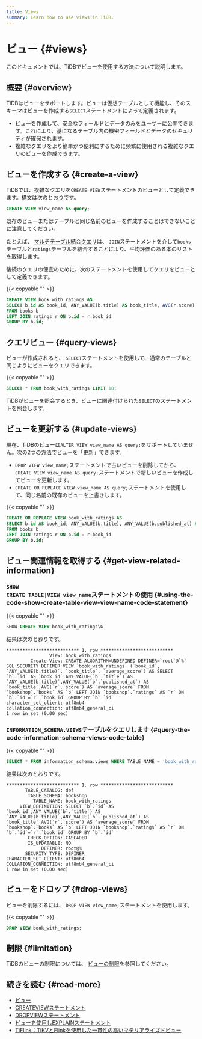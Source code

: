 ```yaml
---
title: Views
summary: Learn how to use views in TiDB.
---
```


# ビュー {#views}

このドキュメントでは、TiDBでビューを使用する方法について説明します。

## 概要 {#overview}

TiDBはビューをサポートします。ビューは仮想テーブルとして機能し、そのスキーマはビューを作成する`SELECT`ステートメントによって定義されます。

-   ビューを作成して、安全なフィールドとデータのみをユーザーに公開できます。これにより、基になるテーブル内の機密フィールドとデータのセキュリティが確保されます。
-   複雑なクエリをより簡単かつ便利にするために頻繁に使用される複雑なクエリのビューを作成できます。

## ビューを作成する {#create-a-view}

TiDBでは、複雑なクエリを`CREATE VIEW`ステートメントのビューとして定義できます。構文は次のとおりです。

```sql
CREATE VIEW view_name AS query;
```

既存のビューまたはテーブルと同じ名前のビューを作成することはできないことに注意してください。

たとえば、 [マルチテーブル結合クエリ](/develop/dev-guide-join-tables.md)は、 `JOIN`ステートメントを介して`books`テーブルと`ratings`テーブルを結合することにより、平均評価のある本のリストを取得します。

後続のクエリの便宜のために、次のステートメントを使用してクエリをビューとして定義できます。

{{< copyable "" >}}

```sql
CREATE VIEW book_with_ratings AS
SELECT b.id AS book_id, ANY_VALUE(b.title) AS book_title, AVG(r.score) AS average_score
FROM books b
LEFT JOIN ratings r ON b.id = r.book_id
GROUP BY b.id;
```

## クエリビュー {#query-views}

ビューが作成されると、 `SELECT`ステートメントを使用して、通常のテーブルと同じようにビューをクエリできます。

{{< copyable "" >}}

```sql
SELECT * FROM book_with_ratings LIMIT 10;
```

TiDBがビューを照会するとき、ビューに関連付けられた`SELECT`のステートメントを照会します。

## ビューを更新する {#update-views}

現在、TiDBのビューは`ALTER VIEW view_name AS query;`をサポートしていません。次の2つの方法でビューを「更新」できます。

-   `DROP VIEW view_name;`ステートメントで古いビューを削除してから、 `CREATE VIEW view_name AS query;`ステートメントで新しいビューを作成してビューを更新します。
-   `CREATE OR REPLACE VIEW view_name AS query;`ステートメントを使用して、同じ名前の既存のビューを上書きします。

{{< copyable "" >}}

```sql
CREATE OR REPLACE VIEW book_with_ratings AS
SELECT b.id AS book_id, ANY_VALUE(b.title), ANY_VALUE(b.published_at) AS book_title, AVG(r.score) AS average_score
FROM books b
LEFT JOIN ratings r ON b.id = r.book_id
GROUP BY b.id;
```

## ビュー関連情報を取得する {#get-view-related-information}

### <code>SHOW CREATE TABLE|VIEW view_name</code>ステートメントの使用 {#using-the-code-show-create-table-view-view-name-code-statement}

{{< copyable "" >}}

```sql
SHOW CREATE VIEW book_with_ratings\G
```

結果は次のとおりです。

```
*************************** 1. row ***************************
                View: book_with_ratings
         Create View: CREATE ALGORITHM=UNDEFINED DEFINER=`root`@`%` SQL SECURITY DEFINER VIEW `book_with_ratings` (`book_id`, `ANY_VALUE(b.title)`, `book_title`, `average_score`) AS SELECT `b`.`id` AS `book_id`,ANY_VALUE(`b`.`title`) AS `ANY_VALUE(b.title)`,ANY_VALUE(`b`.`published_at`) AS `book_title`,AVG(`r`.`score`) AS `average_score` FROM `bookshop`.`books` AS `b` LEFT JOIN `bookshop`.`ratings` AS `r` ON `b`.`id`=`r`.`book_id` GROUP BY `b`.`id`
character_set_client: utf8mb4
collation_connection: utf8mb4_general_ci
1 row in set (0.00 sec)
```

### <code>INFORMATION_SCHEMA.VIEWS</code>テーブルをクエリします {#query-the-code-information-schema-views-code-table}

{{< copyable "" >}}

```sql
SELECT * FROM information_schema.views WHERE TABLE_NAME = 'book_with_ratings'\G
```

結果は次のとおりです。

```
*************************** 1. row ***************************
       TABLE_CATALOG: def
        TABLE_SCHEMA: bookshop
          TABLE_NAME: book_with_ratings
     VIEW_DEFINITION: SELECT `b`.`id` AS `book_id`,ANY_VALUE(`b`.`title`) AS `ANY_VALUE(b.title)`,ANY_VALUE(`b`.`published_at`) AS `book_title`,AVG(`r`.`score`) AS `average_score` FROM `bookshop`.`books` AS `b` LEFT JOIN `bookshop`.`ratings` AS `r` ON `b`.`id`=`r`.`book_id` GROUP BY `b`.`id`
        CHECK_OPTION: CASCADED
        IS_UPDATABLE: NO
             DEFINER: root@%
       SECURITY_TYPE: DEFINER
CHARACTER_SET_CLIENT: utf8mb4
COLLATION_CONNECTION: utf8mb4_general_ci
1 row in set (0.00 sec)
```

## ビューをドロップ {#drop-views}

ビューを削除するには、 `DROP VIEW view_name;`ステートメントを使用します。

{{< copyable "" >}}

```sql
DROP VIEW book_with_ratings;
```

## 制限 {#limitation}

TiDBのビューの制限については、 [ビューの制限](/views.md#limitations)を参照してください。

## 続きを読む {#read-more}

-   [ビュー](/views.md)
-   [CREATEVIEWステートメント](/sql-statements/sql-statement-create-view.md)
-   [DROPVIEWステートメント](/sql-statements/sql-statement-drop-view.md)
-   [ビューを使用しEXPLAINステートメント](/explain-views.md)
-   [TiFlink：TiKVとFlinkを使用した一貫性の高いマテリアライズドビュー](https://github.com/tiflink/tiflink)
